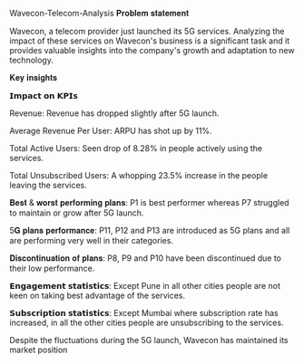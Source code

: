 Wavecon-Telecom-Analysis
𝐏𝐫𝐨𝐛𝐥𝐞𝐦 𝐬𝐭𝐚𝐭𝐞𝐦𝐞𝐧𝐭

Wavecon, a telecom provider just launched its 5G services. Analyzing the impact of these services on Wavecon's business is a significant task and it provides valuable insights into the company's growth and adaptation to new technology.

𝐊𝐞𝐲 𝐢𝐧𝐬𝐢𝐠𝐡𝐭𝐬

𝗜𝗺𝗽𝗮𝗰𝘁 𝗼𝗻 𝗞𝗣𝗜𝘀

Revenue: Revenue has dropped slightly after 5G launch.

Average Revenue Per User: ARPU has shot up by 11%.

Total Active Users: Seen drop of 8.28% in people actively using the services.

Total Unsubscribed Users: A whopping 23.5% increase in the people leaving the services.

𝐁𝐞𝐬𝐭 & 𝐰𝐨𝐫𝐬𝐭 𝐩𝐞𝐫𝐟𝐨𝐫𝐦𝐢𝐧𝐠 𝐩𝐥𝐚𝐧𝐬: P1 is best performer whereas P7 struggled to maintain or grow after 5G launch.

5𝐆 𝐩𝐥𝐚𝐧𝐬 𝐩𝐞𝐫𝐟𝐨𝐫𝐦𝐚𝐧𝐜𝐞: P11, P12 and P13 are introduced as 5G plans and all are performing very well in their categories.

𝐃𝐢𝐬𝐜𝐨𝐧𝐭𝐢𝐧𝐮𝐚𝐭𝐢𝐨𝐧 𝐨𝐟 𝐩𝐥𝐚𝐧𝐬: P8, P9 and P10 have been discontinued due to their low performance.

 

𝗘𝗻𝗴𝗮𝗴𝗲𝗺𝗲𝗻𝘁 𝘀𝘁𝗮𝘁𝗶𝘀𝘁𝗶𝗰𝘀: Except Pune in all other cities people are not keen on taking best advantage of the services. 

 

𝗦𝘂𝗯𝘀𝗰𝗿𝗶𝗽𝘁𝗶𝗼𝗻 𝘀𝘁𝗮𝘁𝗶𝘀𝘁𝗶𝗰𝘀: Except Mumbai where subscription rate has increased, in all the other cities people are unsubscribing to the services. 

 

Despite the fluctuations during the 5G launch, Wavecon has maintained its market position
